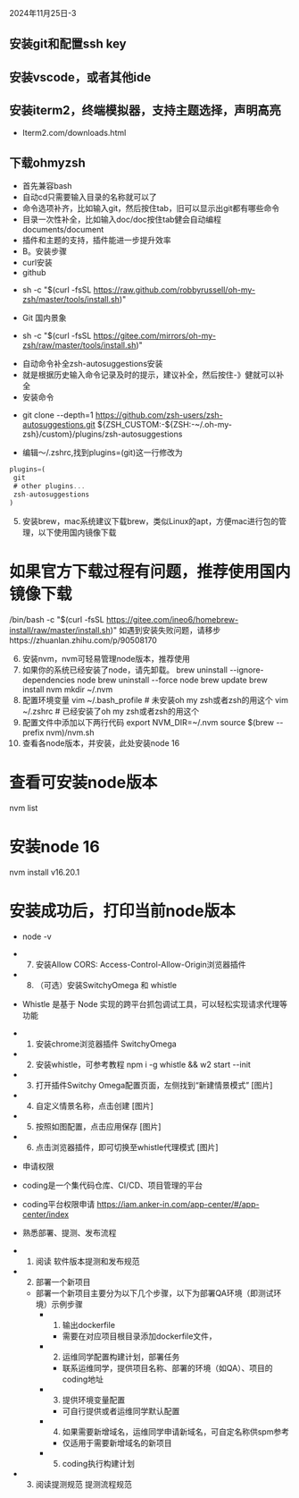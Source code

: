 2024年11月25日-3
## 安装git和配置ssh key
## 安装vscode，或者其他ide
## 安装iterm2，终端模拟器，支持主题选择，声明高亮
- Iterm2.com/downloads.html
## 下载ohmyzsh
- 首先兼容bash
- 自动cd只需要输入目录的名称就可以了
- 命令选项补齐，比如输入git，然后按住tab，旧可以显示出git都有哪些命令
- 目录一次性补全，比如输入doc/doc按住tab健会自动编程documents/document
- 插件和主题的支持，插件能进一步提升效率
- B。安装步骤
- curl安装
- github
* sh -c "$(curl -fsSL https://raw.github.com/robbyrussell/oh-my-zsh/master/tools/install.sh)"
- Git 国内景象
* sh -c "$(curl -fsSL https://gitee.com/mirrors/oh-my-zsh/raw/master/tools/install.sh)"
- 自动命令补全zsh-autosuggestions安装
- 就是根据历史输入命令记录及时的提示，建议补全，然后按住-》健就可以补全
- 安装命令
* git clone --depth=1 https://github.com/zsh-users/zsh-autosuggestions.git ${ZSH_CUSTOM:-${ZSH:-~/.oh-my-zsh}/custom}/plugins/zsh-autosuggestions
- 编辑～/.zshrc,找到plugins=(git)这一行修改为
```js
plugins=(
 git
 # other plugins...
 zsh-autosuggestions
)
```
5. 安装brew，mac系统建议下载brew，类似Linux的apt，方便mac进行包的管理，以下使用国内镜像下载
# 如果官方下载过程有问题，推荐使用国内镜像下载
/bin/bash -c "$(curl -fsSL https://gitee.com/ineo6/homebrew-install/raw/master/install.sh)"
如遇到安装失败问题，请移步https://zhuanlan.zhihu.com/p/90508170

6. 安装nvm，nvm可轻易管理node版本，推荐使用
  1. 如果你的系统已经安装了node，请先卸载。
brew uninstall --ignore-dependencies node 
brew uninstall --force node 
brew update 
brew install nvm
mkdir ~/.nvm 
  2. 配置环境变量
vim ~/.bash_profile # 未安装oh my zsh或者zsh的用这个
vim ~/.zshrc # 已经安装了oh my zsh或者zsh的用这个
  3. 配置文件中添加以下两行代码
export NVM_DIR=~/.nvm
source $(brew --prefix nvm)/nvm.sh
  4. 查看各node版本，并安装，此处安装node 16
# 查看可安装node版本
nvm list 

# 安装node 16
nvm install v16.20.1

# 安装成功后，打印当前node版本
- node -v
- 7. 安装Allow CORS: Access-Control-Allow-Origin浏览器插件
- 8. （可选）安装SwitchyOmega 和 whistle
-   Whistle 是基于 Node 实现的跨平台抓包调试工具，可以轻松实现请求代理等功能
-   1. 安装chrome浏览器插件 SwitchyOmega
 -  2. 安装whistle，可参考教程
npm i -g whistle && w2 start --init
 -  3. 打开插件Switchy Omega配置页面，左侧找到“新建情景模式”
[图片]
-   4. 自定义情景名称，点击创建
[图片]
 -  5. 按照如图配置，点击应用保存
[图片]
 -  6. 点击浏览器插件，即可切换至whistle代理模式
[图片]

- 申请权限
- coding是一个集代码仓库、CI/CD、项目管理的平台
- coding平台权限申请 https://iam.anker-in.com/app-center/#/app-center/index

- 熟悉部署、提测、发布流程
- 1. 阅读 软件版本提测和发布规范 
- 2. 部署一个新项目
  - 部署一个新项目主要分为以下几个步骤，以下为部署QA环境（即测试环境）示例步骤
    - 1. 输出dockerfile
      - 需要在对应项目根目录添加dockerfile文件，
    - 2. 运维同学配置构建计划，部署任务
      - 联系运维同学，提供项目名称、部署的环境（如QA）、项目的coding地址
    - 3. 提供环境变量配置
      - 可自行提供或者运维同学默认配置
    - 4. 如果需要新增域名，运维同学申请新域名，可自定名称供spm参考
      - 仅适用于需要新增域名的新项目
    - 5. coding执行构建计划
- 3. 阅读提测规范 提测流程规范 
